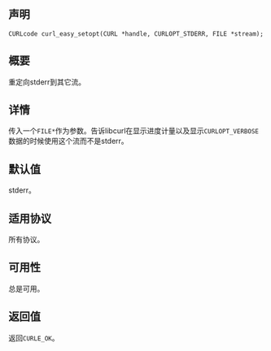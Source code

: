 ## 声明

```
CURLcode curl_easy_setopt(CURL *handle, CURLOPT_STDERR, FILE *stream);
```

## 概要

重定向stderr到其它流。

## 详情

传入一个`FILE*`作为参数。告诉libcurl在显示进度计量以及显示`CURLOPT_VERBOSE`数据的时候使用这个流而不是stderr。

## 默认值

stderr。

## 适用协议

所有协议。

## 可用性

总是可用。

## 返回值

返回`CURLE_OK`。